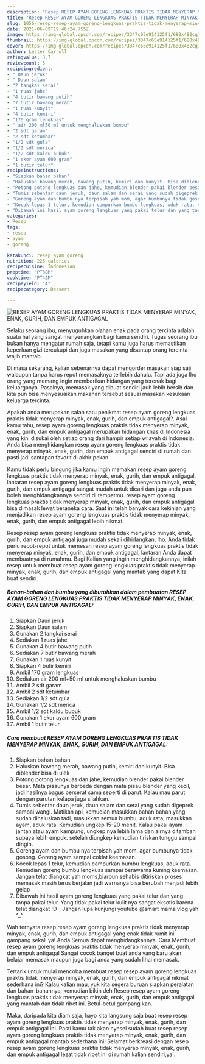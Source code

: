 ```yaml
---
description: "Resep RESEP AYAM GORENG LENGKUAS PRAKTIS TIDAK MENYERAP MINYAK, ENAK, GURIH, DAN EMPUK ANTIGAGAL yang lezat Untuk Jualan"
title: "Resep RESEP AYAM GORENG LENGKUAS PRAKTIS TIDAK MENYERAP MINYAK, ENAK, GURIH, DAN EMPUK ANTIGAGAL yang lezat Untuk Jualan"
slug: 1056-resep-resep-ayam-goreng-lengkuas-praktis-tidak-menyerap-minyak-enak-gurih-dan-empuk-antigagal-yang-lezat-untuk-jualan
date: 2021-06-09T19:46:24.755Z
image: https://img-global.cpcdn.com/recipes/3347c65e914125f1/680x482cq70/resep-ayam-goreng-lengkuas-praktis-tidak-menyerap-minyak-enak-gurih-dan-empuk-antigagal-foto-resep-utama.jpg
thumbnail: https://img-global.cpcdn.com/recipes/3347c65e914125f1/680x482cq70/resep-ayam-goreng-lengkuas-praktis-tidak-menyerap-minyak-enak-gurih-dan-empuk-antigagal-foto-resep-utama.jpg
cover: https://img-global.cpcdn.com/recipes/3347c65e914125f1/680x482cq70/resep-ayam-goreng-lengkuas-praktis-tidak-menyerap-minyak-enak-gurih-dan-empuk-antigagal-foto-resep-utama.jpg
author: Lester Carroll
ratingvalue: 3.7
reviewcount: 5
recipeingredient:
- " Daun jeruk"
- " Daun salam"
- "2 tangkai serai"
- "1 ruas jahe"
- "4 butir bawang putih"
- "7 butir bawang merah"
- "1 ruas kunyit"
- "4 butir kemiri"
- "170 gram lengkuas"
- " air 200 ml50 ml untuk menghaluskan bumbu"
- "2 sdt garam"
- "2 sdt ketumbar"
- "1/2 sdt gula"
- "1/2 sdt merica"
- "1/2 sdt kaldu bubuk"
- "1 ekor ayam 600 gram"
- "1 butir telur"
recipeinstructions:
- "Siapkan bahan bahan"
- "Haluskan bawang merah, bawang putih, kemiri dan kunyit. Bisa diblender bisa di ulek"
- "Potong potong lengkuas dan jahe, kemudian blender pakai blender besar. Mata pisaunya berbeda dengan mata pisau blender yang kecil, jadi hasilnya bagus berserat sama seperti di parut. Kalau mau parut dengan parutan kelapa juga silahkan."
- "Tumis sebentar daun jeruk, daun salam dan serai yang sudah digeprek sampai wangi. Matikan api, kemudian masukkan bahan bahan yang sudah dihaluskan tadi, masukkan semua bumbu, aduk rata, masukkan ayam, aduk rata. Kemudian ungkep 15-20 menit. Kalau pakai ayam jantan atau ayam kampung, ungkep nya lebih lama dan airnya ditambah supaya lebih empuk. setelah diungkep kemudian tiriskan tunggu sampai dingin."
- "Goreng ayam dan bumbu nya terpisah yah mom, agar bumbunya tidak gosong. Goreng ayam sampai coklat keemasan."
- "Kocok lepas 1 telur, kemudian campurkan bumbu lengkuas, aduk rata. Kemudian goreng bumbu lengkuas sampai berawarna kuning keemasan. Jangan telat diangkat yah moms,biarpun sehabis ditiriskan proses memasak masih terus berjalan jadi warnanya bisa berubah menjadi lebih gelap"
- "Dibawah ini hasil ayam goreng lengkuas yang pakai telur dan yang tanpa pakai telur. Yang tidak pakai telur kulit nya sangat eksotis karena telat diangkat :D  Jangan lupa kunjungi youtube @smart mama vlog yah ^_^"
categories:
- Resep
tags:
- resep
- ayam
- goreng

katakunci: resep ayam goreng 
nutrition: 225 calories
recipecuisine: Indonesian
preptime: "PT38M"
cooktime: "PT42M"
recipeyield: "4"
recipecategory: Dessert

---
```



![RESEP AYAM GORENG LENGKUAS PRAKTIS TIDAK MENYERAP MINYAK, ENAK, GURIH, DAN EMPUK ANTIGAGAL](https://img-global.cpcdn.com/recipes/3347c65e914125f1/680x482cq70/resep-ayam-goreng-lengkuas-praktis-tidak-menyerap-minyak-enak-gurih-dan-empuk-antigagal-foto-resep-utama.jpg)

Selaku seorang ibu, menyuguhkan olahan enak pada orang tercinta adalah suatu hal yang sangat menyenangkan bagi kamu sendiri. Tugas seorang ibu bukan hanya mengatur rumah saja, tetapi kamu juga harus memastikan keperluan gizi tercukupi dan juga masakan yang disantap orang tercinta wajib mantab.

Di masa  sekarang, kalian sebenarnya dapat mengorder masakan siap saji walaupun tanpa harus repot memasaknya terlebih dahulu. Tapi ada juga lho orang yang memang ingin memberikan hidangan yang terenak bagi keluarganya. Pasalnya, memasak yang dibuat sendiri jauh lebih bersih dan kita pun bisa menyesuaikan makanan tersebut sesuai masakan kesukaan keluarga tercinta. 



Apakah anda merupakan salah satu penikmat resep ayam goreng lengkuas praktis tidak menyerap minyak, enak, gurih, dan empuk antigagal?. Asal kamu tahu, resep ayam goreng lengkuas praktis tidak menyerap minyak, enak, gurih, dan empuk antigagal merupakan hidangan khas di Indonesia yang kini disukai oleh setiap orang dari hampir setiap wilayah di Indonesia. Anda bisa menghidangkan resep ayam goreng lengkuas praktis tidak menyerap minyak, enak, gurih, dan empuk antigagal sendiri di rumah dan pasti jadi santapan favorit di akhir pekan.

Kamu tidak perlu bingung jika kamu ingin memakan resep ayam goreng lengkuas praktis tidak menyerap minyak, enak, gurih, dan empuk antigagal, lantaran resep ayam goreng lengkuas praktis tidak menyerap minyak, enak, gurih, dan empuk antigagal sangat mudah untuk dicari dan juga anda pun boleh menghidangkannya sendiri di tempatmu. resep ayam goreng lengkuas praktis tidak menyerap minyak, enak, gurih, dan empuk antigagal bisa dimasak lewat beraneka cara. Saat ini telah banyak cara kekinian yang menjadikan resep ayam goreng lengkuas praktis tidak menyerap minyak, enak, gurih, dan empuk antigagal lebih nikmat.

Resep resep ayam goreng lengkuas praktis tidak menyerap minyak, enak, gurih, dan empuk antigagal juga mudah sekali dihidangkan, lho. Anda tidak perlu repot-repot untuk memesan resep ayam goreng lengkuas praktis tidak menyerap minyak, enak, gurih, dan empuk antigagal, lantaran Anda dapat membuatnya di rumahmu. Bagi Kalian yang ingin menghidangkannya, inilah resep untuk membuat resep ayam goreng lengkuas praktis tidak menyerap minyak, enak, gurih, dan empuk antigagal yang mantab yang dapat Kita buat sendiri.

<!--inarticleads1-->

##### Bahan-bahan dan bumbu yang dibutuhkan dalam pembuatan RESEP AYAM GORENG LENGKUAS PRAKTIS TIDAK MENYERAP MINYAK, ENAK, GURIH, DAN EMPUK ANTIGAGAL:

1. Siapkan  Daun jeruk
1. Siapkan  Daun salam
1. Gunakan 2 tangkai serai
1. Sediakan 1 ruas jahe
1. Gunakan 4 butir bawang putih
1. Sediakan 7 butir bawang merah
1. Gunakan 1 ruas kunyit
1. Siapkan 4 butir kemiri
1. Ambil 170 gram lengkuas
1. Sediakan  air 200 ml+50 ml untuk menghaluskan bumbu
1. Ambil 2 sdt garam
1. Ambil 2 sdt ketumbar
1. Sediakan 1/2 sdt gula
1. Gunakan 1/2 sdt merica
1. Ambil 1/2 sdt kaldu bubuk
1. Gunakan 1 ekor ayam 600 gram
1. Ambil 1 butir telur




<!--inarticleads2-->

##### Cara membuat RESEP AYAM GORENG LENGKUAS PRAKTIS TIDAK MENYERAP MINYAK, ENAK, GURIH, DAN EMPUK ANTIGAGAL:

1. Siapkan bahan bahan
1. Haluskan bawang merah, bawang putih, kemiri dan kunyit. Bisa diblender bisa di ulek
1. Potong potong lengkuas dan jahe, kemudian blender pakai blender besar. Mata pisaunya berbeda dengan mata pisau blender yang kecil, jadi hasilnya bagus berserat sama seperti di parut. Kalau mau parut dengan parutan kelapa juga silahkan.
1. Tumis sebentar daun jeruk, daun salam dan serai yang sudah digeprek sampai wangi. Matikan api, kemudian masukkan bahan bahan yang sudah dihaluskan tadi, masukkan semua bumbu, aduk rata, masukkan ayam, aduk rata. Kemudian ungkep 15-20 menit. Kalau pakai ayam jantan atau ayam kampung, ungkep nya lebih lama dan airnya ditambah supaya lebih empuk. setelah diungkep kemudian tiriskan tunggu sampai dingin.
1. Goreng ayam dan bumbu nya terpisah yah mom, agar bumbunya tidak gosong. Goreng ayam sampai coklat keemasan.
1. Kocok lepas 1 telur, kemudian campurkan bumbu lengkuas, aduk rata. Kemudian goreng bumbu lengkuas sampai berawarna kuning keemasan. Jangan telat diangkat yah moms,biarpun sehabis ditiriskan proses memasak masih terus berjalan jadi warnanya bisa berubah menjadi lebih gelap
1. Dibawah ini hasil ayam goreng lengkuas yang pakai telur dan yang tanpa pakai telur. Yang tidak pakai telur kulit nya sangat eksotis karena telat diangkat :D  - Jangan lupa kunjungi youtube @smart mama vlog yah ^_^




Wah ternyata resep resep ayam goreng lengkuas praktis tidak menyerap minyak, enak, gurih, dan empuk antigagal yang enak tidak rumit ini gampang sekali ya! Anda Semua dapat menghidangkannya. Cara Membuat resep ayam goreng lengkuas praktis tidak menyerap minyak, enak, gurih, dan empuk antigagal Sangat cocok banget buat anda yang baru akan belajar memasak maupun juga bagi anda yang sudah lihai memasak.

Tertarik untuk mulai mencoba membuat resep resep ayam goreng lengkuas praktis tidak menyerap minyak, enak, gurih, dan empuk antigagal nikmat sederhana ini? Kalau kalian mau, yuk kita segera buruan siapkan peralatan dan bahan-bahannya, kemudian bikin deh Resep resep ayam goreng lengkuas praktis tidak menyerap minyak, enak, gurih, dan empuk antigagal yang mantab dan tidak ribet ini. Betul-betul gampang kan. 

Maka, daripada kita diam saja, hayo kita langsung saja buat resep resep ayam goreng lengkuas praktis tidak menyerap minyak, enak, gurih, dan empuk antigagal ini. Pasti kamu tak akan nyesel sudah buat resep resep ayam goreng lengkuas praktis tidak menyerap minyak, enak, gurih, dan empuk antigagal mantab sederhana ini! Selamat berkreasi dengan resep resep ayam goreng lengkuas praktis tidak menyerap minyak, enak, gurih, dan empuk antigagal lezat tidak ribet ini di rumah kalian sendiri,ya!.

